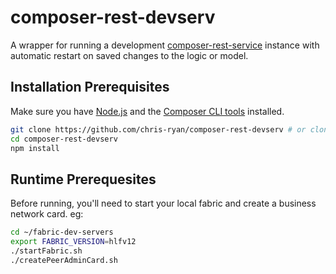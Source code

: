 # composer-rest-devserv

A wrapper for running a development [composer-rest-service](https://github.com/hyperledger/composer) instance with automatic restart on saved changes to the logic or model.

## Installation Prerequisites

Make sure you have [Node.js](http://nodejs.org/) and the [Composer CLI tools](https://hyperledger.github.io/composer/latest/installing/development-tools.html) installed.

```sh
git clone https://github.com/chris-ryan/composer-rest-devserv # or clone your own fork
cd composer-rest-devserv
npm install

```

## Runtime Prerequesites
Before running, you'll need to start your local fabric and create a business network card.
eg:
```sh
cd ~/fabric-dev-servers
export FABRIC_VERSION=hlfv12
./startFabric.sh
./createPeerAdminCard.sh
```
